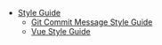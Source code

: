 
- [Style Guide](/docs/git)
  - [Git Commit Message Style Guide](/docs/git)
  - [Vue Style Guide](/docs/vue)